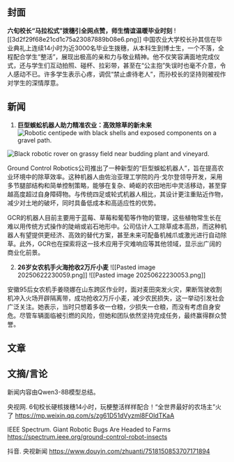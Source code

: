 
## 封面

**六旬校长“马拉松式”拨穗引全网点赞，师生情谊温暖毕业时刻**
![[3d2f29f68e21cd1c75a23087889b08e6.png]]
中国农业大学校长孙其信在毕业典礼上连续14小时为近3000名毕业生拨穗，从本科生到博士生，一个不落，全程配合学生“整活”，展现出极高的亲和力与敬业精神。他不仅笑容满面地完成仪式，还与学生们互动拍照、碰杯、拉彩带，甚至在“公主抱”失误时也毫不介意，令人感动不已。许多学生表示心疼，调侃“禁止虐待老人”，而孙校长的坚持则被视作对学生的深情厚意。

## 新闻

1. **巨型蜈蚣机器人助力精准农业：高效除草的新未来**
![Robotic centipede with black shells and exposed components on a gravel path.](https://spectrum.ieee.org/media-library/robotic-centipede-with-black-shells-and-exposed-components-on-a-gravel-path.jpg?id=60160055&width=1200&height=813)

![Black robotic rover on grassy field near budding plant and vineyard.](https://spectrum.ieee.org/media-library/black-robotic-rover-on-grassy-field-near-budding-plant-and-vineyard.jpg?id=60160057&width=1200&quality=85)

Ground Control Robotics公司推出了一种新型的“巨型蜈蚣机器人”，旨在提高农业环境中的除草效率。这种机器人由佐治亚理工学院的丹·戈尔登领导开发，采用多节腿部结构和简单控制策略，能够在复杂、崎岖的农田地形中灵活移动，甚至穿越高度超过自身障碍物。与传统四足或轮式机器人相比，其设计更注重贴近作物，减少对土地的破坏，同时具备低成本和高适应性的优势。

GCR的机器人目前主要用于蓝莓、草莓和葡萄等作物的管理，这些植物常生长在难以用传统方式操作的陡峭或岩石地形中。公司估计人工除草成本高昂，而这种机器人有望提供更经济、高效的替代方案，甚至未来可配备机械爪或激光进行自动除草。此外，GCR也在探索将这一技术应用于灾难响应等其他领域，显示出广阔的商业化前景。

2. **26岁女农机手火海抢收2万斤小麦**
![[Pasted image 20250622230059.png]]
![[Pasted image 20250622230053.png]]

安徽95后女农机手姜晓娜在山东跨区作业时，面对麦田突发火灾，果断驾驶收割机冲入火场开辟隔离带，成功抢收2万斤小麦，减少农民损失，这一举动引发社会广泛关注。她表示，当时只想着多收一仓粮，少损失一仓粮，而没有考虑自身安危。尽管车辆面临被引燃的风险，但她和团队依然坚持完成任务，最终赢得群众赞誉。


## 文章


## 文摘/言论


新闻内容由Qwen3-8B模型总结。

央视网. 6旬校长硬核拨穗14小时，玩梗整活样样配合！“全世界最好的农场主”火了 https://mp.weixin.qq.com/s/zg61D51dVyzml8FOldTKaA

IEEE Spectrum. Giant Robotic Bugs Are Headed to Farms https://spectrum.ieee.org/ground-control-robot-insects

抖音. 央视新闻 https://www.douyin.com/zhuanti/7518150853707171894
